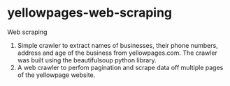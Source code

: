 # yellowpages-web-scraping
Web scraping
1. Simple crawler to extract names of businesses, their phone numbers, address and age of the business from yellowpages.com.
The crawler was built using the beautifulsoup python library.
2. A web crawler to perfom pagination and scrape data off multiple pages of the yellowpage website.

